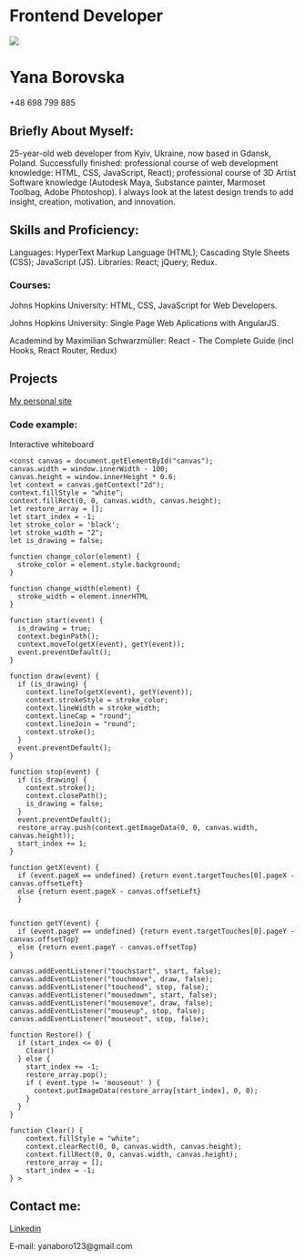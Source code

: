 <h1>Frontend Developer</h1>
<img src="https://scontent-waw1-1.xx.fbcdn.net/v/t39.30808-6/268278753_1707562029635046_1690469163495826927_n.jpg?_nc_cat=110&ccb=1-7&_nc_sid=8bfeb9&_nc_ohc=ujuHZR0GUN4AX8hyvIp&_nc_ht=scontent-waw1-1.xx&oh=00_AfC4890mhvtiZntIXsw8DXDQebxWEcrdlzIV4Y1hZduM5Q&oe=63987BC5">
<h1>Yana Borovska</h1>
<p>+48 698 799 885</p>
<h2>Briefly About Myself:</h2>
<p>25-year-old web developer from Kyiv, Ukraine, now based in Gdansk, Poland. Successfully finished: professional course of web development knowledge: HTML, CSS, JavaScript, React); professional course of 3D Artist Software knowledge (Autodesk Maya, Substance painter, Marmoset Toolbag, Adobe Photoshop). I always look at the latest design trends to add insight, creation, motivation, and innovation.</p>
<h2>Skills and Proficiency:</h2>
<p>Languages: HyperText Markup Language (HTML); Cascading Style Sheets (CSS); JavaScript (JS). Libraries: React; jQuery; Redux. </p>
<h3>Courses:</h3>
<p>Johns Hopkins University: HTML, CSS, JavaScript for Web Developers.</p> 
<p>Johns Hopkins University: Single Page Web Aplications with AngularJS.</p>
<p>Academind by Maximilian Schwarzmüller: React - The Complete Guide (incl Hooks, React Router, Redux)</p>
<h2>Projects</h2>
<a href="https://borovskayana.github.io/my-site/site/">My personal site</a> 
<h3>Code example:</h3>
<p>Interactive whiteboard</p>



```
<const canvas = document.getElementById("canvas");
canvas.width = window.innerWidth - 100;
canvas.height = window.innerHeight * 0.6;
let context = canvas.getContext("2d");
context.fillStyle = "white";
context.fillRect(0, 0, canvas.width, canvas.height);
let restore_array = [];
let start_index = -1;
let stroke_color = 'black';
let stroke_width = "2";
let is_drawing = false;

function change_color(element) {
  stroke_color = element.style.background;
}

function change_width(element) {
  stroke_width = element.innerHTML
}

function start(event) {
  is_drawing = true;
  context.beginPath();
  context.moveTo(getX(event), getY(event));
  event.preventDefault();
}

function draw(event) {
  if (is_drawing) {
    context.lineTo(getX(event), getY(event));
    context.strokeStyle = stroke_color;
    context.lineWidth = stroke_width;
    context.lineCap = "round";
    context.lineJoin = "round";
    context.stroke();
  }
  event.preventDefault();
}

function stop(event) {
  if (is_drawing) {
    context.stroke();
    context.closePath();
    is_drawing = false;
  }
  event.preventDefault();
  restore_array.push(context.getImageData(0, 0, canvas.width, canvas.height));
  start_index += 1;
}

function getX(event) {
  if (event.pageX == undefined) {return event.targetTouches[0].pageX - canvas.offsetLeft}
  else {return event.pageX - canvas.offsetLeft}
  }


function getY(event) {
  if (event.pageY == undefined) {return event.targetTouches[0].pageY - canvas.offsetTop}
  else {return event.pageY - canvas.offsetTop}
}

canvas.addEventListener("touchstart", start, false);
canvas.addEventListener("touchmove", draw, false);
canvas.addEventListener("touchend", stop, false);
canvas.addEventListener("mousedown", start, false);
canvas.addEventListener("mousemove", draw, false);
canvas.addEventListener("mouseup", stop, false);
canvas.addEventListener("mouseout", stop, false);

function Restore() {
  if (start_index <= 0) {
    Clear()
  } else {
    start_index += -1;
    restore_array.pop();
    if ( event.type != 'mouseout' ) {
      context.putImageData(restore_array[start_index], 0, 0);
    }
  }
}

function Clear() {
    context.fillStyle = "white";
    context.clearRect(0, 0, canvas.width, canvas.height);
    context.fillRect(0, 0, canvas.width, canvas.height);
    restore_array = [];
    start_index = -1;
} >
```

<h2>Contact me:</h2>
<a href="https://www.linkedin.com/in/yana-borovska-615b771bb/">Linkedin</a> 
<br>
<p>E-mail: yanaboro123@gmail.com</p>
